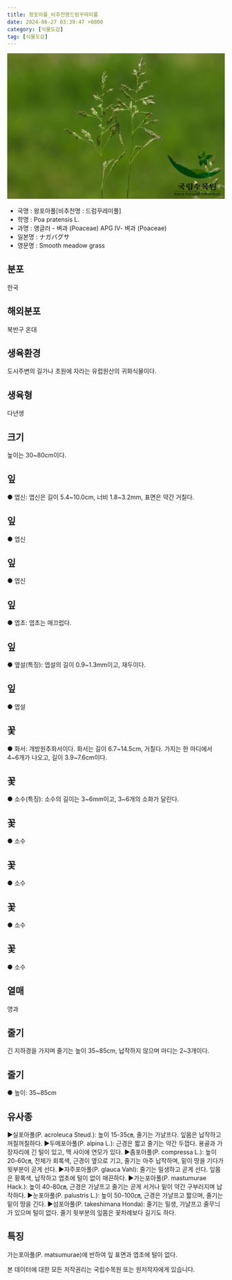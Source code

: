 ```yaml
---
title: 왕포아풀_비추천명드럼꾸레미풀
date: 2024-06-27 03:39:47 +0800
category: [식물도감]
tag: [식물도감]
---
```




![왕포아풀[비추천명 : 드럼꾸레미풀]](/assets/img/fileUpload/plants/basic/Gramineae/Poa/14684/1_th2.JPG)
- 국명 : 왕포아풀[비추천명 : 드럼꾸레미풀]
- 학명 : Poa pratensis L.
- 과명 : 앵글러 - 벼과 (Poaceae) APG Ⅳ- 벼과 (Poaceae)
- 일본명 : ナガバグサ
- 영문명 : Smooth meadow grass


## 분포
한국
## 해외분포
북반구 온대
## 생육환경
도시주변의 길가나 초원에 자라는 유럽원산의 귀화식물이다.
## 생육형
다년생
## 크기
높이는 30~80cm이다.
## 잎
● 엽신: 엽신은 길이 5.4~10.0cm, 너비 1.8~3.2mm, 표면은 약간 거칠다.
## 잎
● 엽신
## 잎
● 엽신
## 잎
● 엽초: 엽초는 매끄럽다.
## 잎
● 옆설(특징): 엽설의 길이 0.9~1.3mm이고, 재두이다.
## 잎
● 엽설
## 꽃
● 화서: 개방원추화서이다. 화서는 길이 6.7~14.5cm, 거칠다. 가지는 한 마디에서 4~6개가 나오고, 길이 3.9~7.6cm이다.
## 꽃
● 소수(특징): 소수의 길이는 3~6mm이고, 3~6개의 소화가 달린다.
## 꽃
● 소수
## 꽃
● 소수
## 꽃
● 소수
## 꽃
● 소수
## 열매
영과
## 줄기
긴 지하경을 가지며 줄기는 높이 35~85cm, 납작하지 않으며 마디는 2~3개이다.
## 줄기
● 높이: 35~85cm
## 유사종
▶실포아풀(P. acroleuca Steud.): 높이 15-35㎝, 줄기는 가냘프다. 잎몸은 납작하고 꺼칠꺼칠하다.
▶두메포아풀(P. alpina L.): 근경은 짧고 줄기는 약간 두껍다. 용골과 가장자리에 긴 털이 있고, 맥 사이에 연모가 있다.
▶좀포아풀(P. compressa L.): 높이 20-60㎝, 전체가 회록색, 근경이 옆으로 기고, 줄기는 아주 납작하며, 밑이 땅을 기다가 윗부분이 곧게 선다. 
▶자주포아풀(P. glauca Vahl): 줄기는 밀생하고 곧게 선다. 잎몸은 황록색, 납작하고 엽초에 털이 없이 매끈하다. 
▶가는포아풀(P. mastumurae Hack.): 높이 40-80㎝, 근경은 가냘프고 줄기는 곧게 서거나 밑이 약간 구부러지며 납작하다. 
▶눈포아풀(P. palustris L.): 높이 50-100㎝, 근경은 가냘프고 짧으며, 줄기는 밑이 땅을 긴다. 
▶섬포아풀(P. takeshimana Honda): 줄기는 밀생, 가냘프고 줄무늬가 있으며 털이 없다. 줄기 윗부분의 잎몸은 꽃차례보다 길기도 하다.
## 특징
가는포아풀(P. matsumurae)에 반하여 잎 표면과 엽초에 털이 없다.






본 데이터에 대한 모든 저작권리는 국립수목원 또는 원저작자에게 있습니다.
